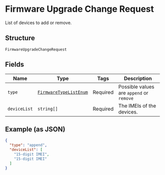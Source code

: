 
# Firmware Upgrade Change Request

List of devices to add or remove.

## Structure

`FirmwareUpgradeChangeRequest`

## Fields

| Name | Type | Tags | Description |
|  --- | --- | --- | --- |
| `type` | [`FirmwareTypeListEnum`](../../doc/models/firmware-type-list-enum.md) | Required | Possible values are `append` or `remove` |
| `deviceList` | `string[]` | Required | The IMEIs of the devices. |

## Example (as JSON)

```json
{
  "type": "append",
  "deviceList": [
    "15-digit IMEI",
    "15-digit IMEI"
  ]
}
```

